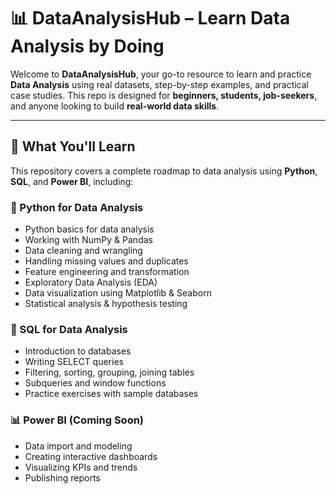 # 📊 DataAnalysisHub – Learn Data Analysis by Doing

Welcome to **DataAnalysisHub**, your go-to resource to learn and practice **Data Analysis** using real datasets, step-by-step examples, and practical case studies. This repo is designed for **beginners, students, job-seekers**, and anyone looking to build **real-world data skills**.

---

## 🎯 What You'll Learn

This repository covers a complete roadmap to data analysis using **Python**, **SQL**, and **Power BI**, including:

### 📘 Python for Data Analysis
- Python basics for data analysis
- Working with NumPy & Pandas
- Data cleaning and wrangling
- Handling missing values and duplicates
- Feature engineering and transformation
- Exploratory Data Analysis (EDA)
- Data visualization using Matplotlib & Seaborn
- Statistical analysis & hypothesis testing

### 💾 SQL for Data Analysis
- Introduction to databases
- Writing SELECT queries
- Filtering, sorting, grouping, joining tables
- Subqueries and window functions
- Practice exercises with sample databases

### 📊 Power BI (Coming Soon)
- Data import and modeling
- Creating interactive dashboards
- Visualizing KPIs and trends
- Publishing reports
